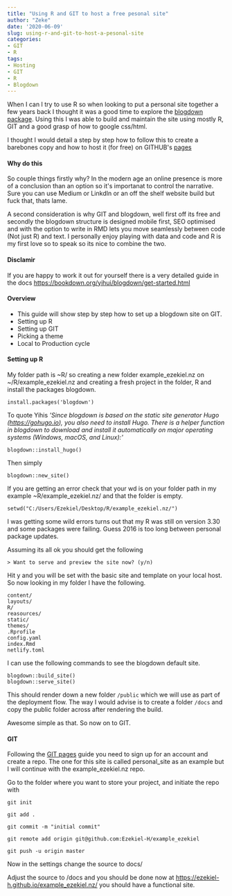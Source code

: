 ```yaml
---
title: "Using R and GIT to host a free pesonal site"
author: "Zeke"
date: '2020-06-09'
slug: using-r-and-git-to-host-a-pesonal-site
categories:
- GIT
- R
tags:
- Hosting
- GIT
- R
- Blogdown
---
```


When I can I try to use R so when looking to put a personal site together a few years back I thought it was a good time to explore the [blogdown package](https://bookdown.org/yihui/blogdown/rstudio-ide.html). Using this I was able to build and maintain the site using mostly R, GIT and a good grasp of how to google css/html. 

I thought I would detail a step by step how to follow this to create a barebones copy and how to host it (for free) on GITHUB's [pages](https://pages.github.com/)


#### Why do this
So couple things firstly why? In the modern age an online presence is more of a conclusion than an option so it's importanat to control the narrative. Sure you can use Medium or LinkdIn or an off the shelf website build but fuck that, thats lame. 

A second consideration is why GIT and blogdown, well first off its free and secondly the blogdown structure is designed mobile first, SEO optimised and with the option to write in RMD lets you move seamlessly between code (Not just R) and text. I personally enjoy playing with data and code and R is my first love so to speak so its nice to combine the two. 


#### Disclamir
If you are happy to work it out for yourself there is a very detailed guide in the docs https://bookdown.org/yihui/blogdown/get-started.html

#### Overview
- This guide will show step by step how to set up a blogdown site on GIT.
- Setting up R
- Setting up GIT
- Picking a theme
- Local to Production cycle


#### Setting up R 

My folder path is ~R/ so creating a new folder example_ezekiel.nz on ~/R/example_ezekiel.nz and creating a fresh project in the folder, R and install the packages blogdown. 

```{r}
install.packages('blogdown')
```

To quote Yihis 
_'Since blogdown is based on the static site generator Hugo (https://gohugo.io), you also need to install Hugo. There is a helper function in blogdown to download and install it automatically on major operating systems (Windows, macOS, and Linux):'_

```{r}
blogdown::install_hugo()
```

Then simply 

```{r}
blogdown::new_site()
```

If you are getting an error check that your wd is on your folder path in my example ~R/example_ezekiel.nz/ and that the folder is empty.

```{r}
setwd("C:/Users/Ezekiel/Desktop/R/example_ezekiel.nz/")
```

I was getting some wild errors turns out that my R was still on version 3.30 and some packages were failing. Guess 2016 is too long between personal package updates. 


Assuming its all ok you should get the following 

```
> Want to serve and preview the site now? (y/n) 
```

Hit y and you will be set with the basic site and template on your local host. So now looking in my folder I have the following.

```{}
content/
layouts/
R/
reasources/
static/
themes/
.Rprofile
config.yaml
index.Rmd
netlify.toml

```

I can use the following commands to see the blogdown default site. 

```{}
blogdown::build_site()
blogdown::serve_site()
```

This should render down a new folder ```/public``` which we will use as part of the deployment flow.
The way I would advise is to create a folder ```/docs``` and copy the public folder across after rendering the build. 

Awesome simple as that. So now on to GIT. 


#### GIT
Following the [GIT pages](https://pages.github.com/) guide you need to sign up for an account and create a repo. The one for this site is called personal_site as an example but I will continue with the example_ezekiel.nz repo.


Go to the folder where you want to store your project, and initiate the repo with

```
git init

git add . 

git commit -m "initial commit"

git remote add origin git@github.com:Ezekiel-H/example_ezekiel

git push -u origin master

```


Now in the settings change the source to docs/


Adjust the source to /docs and you should be done now at https://ezekiel-h.github.io/example_ezekiel.nz/ you should have a functional site.








